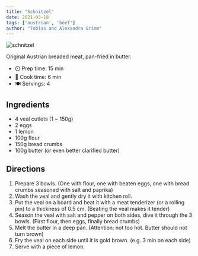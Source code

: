 ```yaml
---
title: "Schnitzel"
date: 2021-03-18
tags: ['austrian', 'beef']
author: "Tobias and Alexandra Grimm"
---
```


![schnitzel](/pix/schnitzel.webp)

Original Austrian breaded meat, pan-fried in butter.

- ⏲️ Prep time: 15 min
- 🍳 Cook time: 6 min
- 🍽️ Servings: 4

## Ingredients

- 4 veal cutlets (1 ~ 150g)
- 2 eggs
- 1 lemon
- 100g flour
- 150g bread crumbs
- 100g butter (or even better clarified butter)

## Directions

1. Prepare 3 bowls. (One with flour, one with beaten eggs, one with bread crumbs seasoned with salt and paprika)
2. Wash the veal and gently dry it with kitchen roll.
3. Put the veal on a board and beat it with a meat tenderizer (or a rolling pin) to a thickness of 0.5 cm. (Beating the veal makes it tender)
4. Season the veal with salt and pepper on both sides, dive it through the 3 bowls. (First flour, then eggs, finally bread crumbs)
5. Melt the butter in a deep pan. (Attention: not too hot. Butter should not turn brown)
6. Fry the veal on each side until it is gold brown. (e.g. 3 min on each side)
7. Serve with a piece of lemon.
